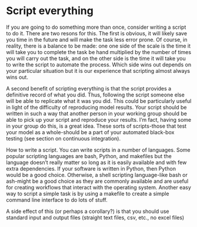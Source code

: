 # Script everything


If you are going to do something more than once, consider writing a script to
do it. There are two resons for this. The first is obvious, it will likely save
you time in the future and will make the task less error prone. Of course, in
reality, there is a balance to be made: one one side of the scale is the time
it will take you to complete the task be hand multiplied by the number of times
you will carry out the task, and on the other side is the time it will take you
to write the script to automate the process. Which side wins out depends on
your particular situation but it is our experience that scripting almost always
wins out.

A second benefit of scripting everything is that the script provides a
definitive record of what you did. Thus, following the script someone else will
be able to replicate what it was you did. This could be particularly useful in
light of the difficulty of reproducing model results. Your script should be
written in such a way that another person in your working group should be able
to pick up your script and reproduce your results. I’m fact, having some in
your group do this, is a great idea. These sorts of scripts-those that test
your model as a whole-should be a part of your automated black-box testing (see
section on continuous integration).


How to write a script. You can write scripts in a number of languages. Some
popular scripting languages are bash, Python, and makefiles but the language
doesn’t really matter so long as it is easily available and with few extra
dependencies. If your software is written in Python, then Python would be a
good choice. Otherwise, a shell scripting language-like bash or ash-might be a
good choice as they are  commonly available and are useful for creating
workflows that interact with the operating system. Another  easy way to script
a simple task is by using a makefile to create a simple command line interface
to do lots of stuff.


A side effect of this (or perhaps a corollary?) is that you should use standard
input and output files (straight text files, csv, etc., no excel files)

